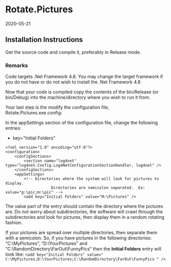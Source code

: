 # Rotate.Pictures
2020-05-21

## Installation Instructions
Get the source code and compile it, preferably in Release mode.

### Remarks
Code targets .Net Framework 4.8.  You may change the target framework if you do not have or do not wish to install the .Net Framework 4.8

Now that your code is compiled copy the contents of the bin/Release (or bin/Debug) into the machine/directory where you wish to run it from.

Your last step is the modify the configuration file, Rotate.Pictures.exe.config:

In the appSettings section of the configuration file, change the following entries:
- key="Initial Folders"
```
<?xml version="1.0" encoding="utf-8"?>
<configuration>
	<configSections>
		<section name="log4net" type="log4net.Config.Log4NetConfigurationSectionHandler, log4net" />
	</configSections>
	<appSettings>
		<!-- Directories where the system will look for pictures to display.
					Directories are semicolon separated.  Ex: value="g:\pic;m:\pic" -->
		<add key="Initial Folders" value="M:\Pictures" />
```

The value part of the entry should contain the directory where the pictures are.  Do not worry about subdirectories, the software will crawl through the subdirectories and look for pictures, then display them in a random rotating fashion.

If your pictures are spread over multiple directories, then separate them with a semicolon.  So, if you have pictures in the following directories: “C:\MyPictures”, “D:\YourPictures” and “C:\RandomDirectory\FarOut\FunnyPics” then the **Initial Folders** entry will look like:
```<add key="Initial Folders" value=" C:\MyPictures;D:\YourPictures;C:\RandomDirectory\FarOut\FunnyPics " />```
